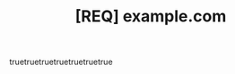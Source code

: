 ---
name: Request Situs Baru
about: Request situs baru untuk ditambahkan ke dalam daftar
title: '[REQ] example.com'
labels: 'request, sites'
assignees:
  - gvoze32
  - ryukora
body:
  - type: input
    id: domain
    attributes:
      label: Domain
      description: Masukkan domain
      placeholder: example.com
    validations:
      required: true
  - type: textarea
    id: alasan
    attributes:
      label: Alasan
      description: Berikan Alasan
    validations:
      required: true
  - type: input
    id: isp
    attributes:
      label: ISP Apa yang anda gunakan
      placeholder: Telkom, IndiHome, dll.
    validations:
      required: true
  - type: input
    id: os
    attributes:
      label: Sistem Operasi (OS)
      description: Masukkan sistem operasi yang Anda gunakan.
      placeholder: Windows 11, macOS, Debian Linux
    validations:
      required: true
  - type: textarea
    id: optional-comment
    attributes:
      label: Komentar
  - type: checkboxes
    id: validate
    attributes:
      label: Validasi
      description: Dengan mengirimkan isu ini, Anda telah melihat dan memastikan bahwa domain yang Anda masukkan tidak ada di dalam daftar [domainlist](https://github.com/bebasid/bebasid/blob/main/dev/domainlist) dan berstatus "Ada" serta mempunyai keterangan "Blocked" pada [database blokir](https://trustpositif.kominfo.go.id/check).
      options:
        - label: Saya telah melihat dan memastikan bahwa domain yang saya masukkan tidak ada di dalam daftar domainlist
          required: true
  - type: checkboxes
    id: terms
    attributes:
      label: Kode Etik
      description: Dengan mengirimkan isu ini, Anda setuju untuk mengikuti [Kode Etik](https://github.com/bebasid/bebasid/blob/master/dev/readme/RULES.md)
      options:
        - label: Saya menyetujui untuk mengikuti Kode Etik proyek ini
          required: true
---